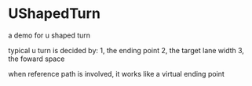 # UShapedTurn
a demo for u shaped turn

typical u turn is decided by:
1, the ending point
2, the target lane width
3, the foward space

when reference path is involved, it works like a virtual ending point
